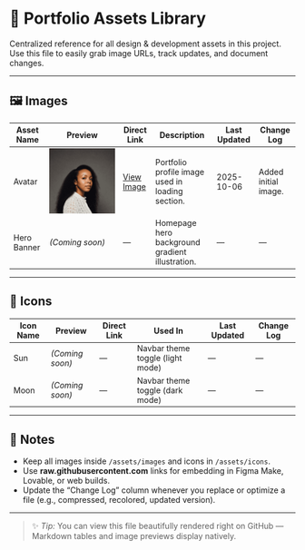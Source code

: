 # 🧱 Portfolio Assets Library

Centralized reference for all design & development assets in this project.  
Use this file to easily grab image URLs, track updates, and document changes.

---

## 🖼️ Images

| Asset Name | Preview | Direct Link | Description | Last Updated | Change Log |
|-------------|----------|--------------|--------------|---------------|-------------|
| Avatar | ![Avatar](https://raw.githubusercontent.com/GreenyNg/my-portfolio/18126f99d89a0233cb03950439618ff5edfba2c3/assets/images/Avatar.png) | [View Image](https://github.com/GreenyNg/my-portfolio/blob/main/assets/images/Avatar.png) | Portfolio profile image used in loading section. | 2025-10-06 | Added initial image. |
| Hero Banner | *(Coming soon)* | — | Homepage hero background gradient illustration. | — | — |

---

## 🧭 Icons

| Icon Name | Preview | Direct Link | Used In | Last Updated | Change Log |
|------------|----------|--------------|----------|---------------|-------------|
| Sun | *(Coming soon)* | — | Navbar theme toggle (light mode) | — | — |
| Moon | *(Coming soon)* | — | Navbar theme toggle (dark mode) | — | — |

---

## 🧰 Notes
- Keep all images inside `/assets/images` and icons in `/assets/icons`.
- Use **raw.githubusercontent.com** links for embedding in Figma Make, Lovable, or web builds.
- Update the “Change Log” column whenever you replace or optimize a file (e.g., compressed, recolored, updated version).

---

> ✨ *Tip:* You can view this file beautifully rendered right on GitHub — Markdown tables and image previews display natively.

